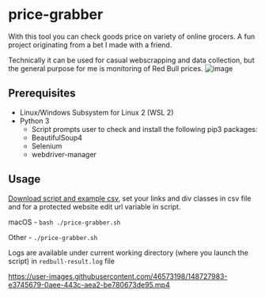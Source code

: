 # price-grabber
With this tool you can check goods price on variety of online grocers. A fun project originating from a bet I made with a friend.

Technically it can be used for casual webscrapping and data collection, but the general purpose for me is monitoring of Red Bull prices.
![image](https://user-images.githubusercontent.com/46573198/148906394-c99bce72-95e1-433a-9a53-178b664030c4.png)

## Prerequisites
- Linux/Windows Subsystem for Linux 2 (WSL 2)
- Python 3
  - Script prompts user to check and install the following pip3 packages:
  - BeautifulSoup4
  - Selenium
  - webdriver-manager
## Usage
[Download script and example csv](https://github.com/vazome/price-grabber/releases), set your links and div classes in csv file and for a protected website edit url variable in script.

macOS - `bash ./price-grabber.sh`

Other - `./price-grabber.sh`

Logs are available under current working directory (where you launch the script) in `redbull-result.log` file

https://user-images.githubusercontent.com/46573198/148727983-e3745679-0aee-443c-aea2-be780673de95.mp4
